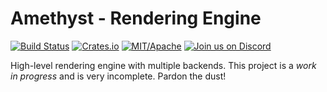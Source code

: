# Amethyst - Rendering Engine

[![Build Status][s1]][tc] [![Crates.io][s2]][ci] [![MIT/Apache][s3]][li] [![Join us on Discord][s4]][di]

[s1]: https://api.travis-ci.org/amethyst/amethyst.svg
[s2]: https://img.shields.io/crates/v/amethyst_renderer.svg
[s3]: https://img.shields.io/badge/license-MIT%2FApache-blue.svg
[s4]: https://img.shields.io/discord/425678876929163284.svg?logo=discord

[tc]: https://travis-ci.org/amethyst/amethyst/
[ci]: https://crates.io/crates/amethyst_renderer/
[li]: https://github.com/amethyst/amethyst/blob/master/COPYING
[di]: https://discord.gg/GnP5Whs

High-level rendering engine with multiple backends. This project is a *work in
progress* and is very incomplete. Pardon the dust!
